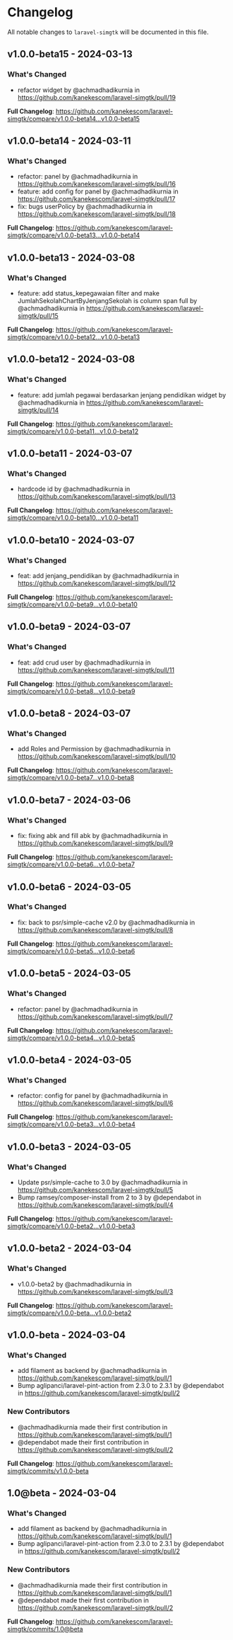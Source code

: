# Changelog

All notable changes to `laravel-simgtk` will be documented in this file.

## v1.0.0-beta15 - 2024-03-13

### What's Changed

* refactor widget by @achmadhadikurnia in https://github.com/kanekescom/laravel-simgtk/pull/19

**Full Changelog**: https://github.com/kanekescom/laravel-simgtk/compare/v1.0.0-beta14...v1.0.0-beta15

## v1.0.0-beta14 - 2024-03-11

### What's Changed

* refactor: panel by @achmadhadikurnia in https://github.com/kanekescom/laravel-simgtk/pull/16
* feature: add config for panel by @achmadhadikurnia in https://github.com/kanekescom/laravel-simgtk/pull/17
* fix: bugs userPolicy by @achmadhadikurnia in https://github.com/kanekescom/laravel-simgtk/pull/18

**Full Changelog**: https://github.com/kanekescom/laravel-simgtk/compare/v1.0.0-beta13...v1.0.0-beta14

## v1.0.0-beta13 - 2024-03-08

### What's Changed

* feature: add status_kepegawaian filter and make JumlahSekolahChartByJenjangSekolah is column span full by @achmadhadikurnia in https://github.com/kanekescom/laravel-simgtk/pull/15

**Full Changelog**: https://github.com/kanekescom/laravel-simgtk/compare/v1.0.0-beta12...v1.0.0-beta13

## v1.0.0-beta12 - 2024-03-08

### What's Changed

* feature: add jumlah pegawai berdasarkan jenjang pendidikan widget by @achmadhadikurnia in https://github.com/kanekescom/laravel-simgtk/pull/14

**Full Changelog**: https://github.com/kanekescom/laravel-simgtk/compare/v1.0.0-beta11...v1.0.0-beta12

## v1.0.0-beta11 - 2024-03-07

### What's Changed

* hardcode id by @achmadhadikurnia in https://github.com/kanekescom/laravel-simgtk/pull/13

**Full Changelog**: https://github.com/kanekescom/laravel-simgtk/compare/v1.0.0-beta10...v1.0.0-beta11

## v1.0.0-beta10 - 2024-03-07

### What's Changed

* feat: add jenjang_pendidikan by @achmadhadikurnia in https://github.com/kanekescom/laravel-simgtk/pull/12

**Full Changelog**: https://github.com/kanekescom/laravel-simgtk/compare/v1.0.0-beta9...v1.0.0-beta10

## v1.0.0-beta9 - 2024-03-07

### What's Changed

* feat: add crud user by @achmadhadikurnia in https://github.com/kanekescom/laravel-simgtk/pull/11

**Full Changelog**: https://github.com/kanekescom/laravel-simgtk/compare/v1.0.0-beta8...v1.0.0-beta9

## v1.0.0-beta8 - 2024-03-07

### What's Changed

* add Roles and Permission by @achmadhadikurnia in https://github.com/kanekescom/laravel-simgtk/pull/10

**Full Changelog**: https://github.com/kanekescom/laravel-simgtk/compare/v1.0.0-beta7...v1.0.0-beta8

## v1.0.0-beta7 - 2024-03-06

### What's Changed

* fix: fixing abk and fill abk by @achmadhadikurnia in https://github.com/kanekescom/laravel-simgtk/pull/9

**Full Changelog**: https://github.com/kanekescom/laravel-simgtk/compare/v1.0.0-beta6...v1.0.0-beta7

## v1.0.0-beta6 - 2024-03-05

### What's Changed

* fix: back to psr/simple-cache v2.0 by @achmadhadikurnia in https://github.com/kanekescom/laravel-simgtk/pull/8

**Full Changelog**: https://github.com/kanekescom/laravel-simgtk/compare/v1.0.0-beta5...v1.0.0-beta6

## v1.0.0-beta5 - 2024-03-05

### What's Changed

* refactor: panel by @achmadhadikurnia in https://github.com/kanekescom/laravel-simgtk/pull/7

**Full Changelog**: https://github.com/kanekescom/laravel-simgtk/compare/v1.0.0-beta4...v1.0.0-beta5

## v1.0.0-beta4 - 2024-03-05

### What's Changed

* refactor: config for panel by @achmadhadikurnia in https://github.com/kanekescom/laravel-simgtk/pull/6

**Full Changelog**: https://github.com/kanekescom/laravel-simgtk/compare/v1.0.0-beta3...v1.0.0-beta4

## v1.0.0-beta3 - 2024-03-05

### What's Changed

* Update psr/simple-cache to 3.0 by @achmadhadikurnia in https://github.com/kanekescom/laravel-simgtk/pull/5
* Bump ramsey/composer-install from 2 to 3 by @dependabot in https://github.com/kanekescom/laravel-simgtk/pull/4

**Full Changelog**: https://github.com/kanekescom/laravel-simgtk/compare/v1.0.0-beta2...v1.0.0-beta3

## v1.0.0-beta2 - 2024-03-04

### What's Changed

* v1.0.0-beta2 by @achmadhadikurnia in https://github.com/kanekescom/laravel-simgtk/pull/3

**Full Changelog**: https://github.com/kanekescom/laravel-simgtk/compare/v1.0.0-beta...v1.0.0-beta2

## v1.0.0-beta - 2024-03-04

### What's Changed

* add filament as backend by @achmadhadikurnia in https://github.com/kanekescom/laravel-simgtk/pull/1
* Bump aglipanci/laravel-pint-action from 2.3.0 to 2.3.1 by @dependabot in https://github.com/kanekescom/laravel-simgtk/pull/2

### New Contributors

* @achmadhadikurnia made their first contribution in https://github.com/kanekescom/laravel-simgtk/pull/1
* @dependabot made their first contribution in https://github.com/kanekescom/laravel-simgtk/pull/2

**Full Changelog**: https://github.com/kanekescom/laravel-simgtk/commits/v1.0.0-beta

## 1.0@beta - 2024-03-04

### What's Changed

* add filament as backend by @achmadhadikurnia in https://github.com/kanekescom/laravel-simgtk/pull/1
* Bump aglipanci/laravel-pint-action from 2.3.0 to 2.3.1 by @dependabot in https://github.com/kanekescom/laravel-simgtk/pull/2

### New Contributors

* @achmadhadikurnia made their first contribution in https://github.com/kanekescom/laravel-simgtk/pull/1
* @dependabot made their first contribution in https://github.com/kanekescom/laravel-simgtk/pull/2

**Full Changelog**: https://github.com/kanekescom/laravel-simgtk/commits/1.0@beta
